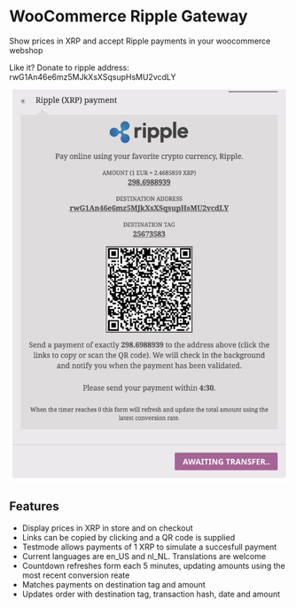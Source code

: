 WooCommerce Ripple Gateway
==========

Show prices in XRP and accept Ripple payments in your woocommerce webshop

Like it? Donate to ripple address: rwG1An46e6mz5MJkXsXSqsupHsMU2vcdLY


![Alt text](/assets/screenshot-1.png?raw=true "Checkout")


## Features
- Display prices in XRP in store and on checkout
- Links can be copied by clicking and a QR code is supplied 
- Testmode allows payments of 1 XRP to simulate a succesfull payment
- Current languages are en_US and nl_NL. Translations are welcome
- Countdown refreshes form each 5 minutes, updating amounts using the most recent conversion reate
- Matches payments on destination tag and amount
- Updates order with destination tag, transaction hash, date and amount